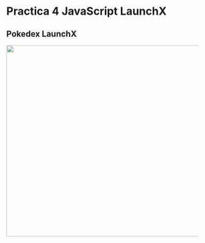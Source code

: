 # Practica 4 JavaScript LaunchX

## Pokedex LaunchX
<p align="center">
  <img width="800" height="500" src="https://raw.githubusercontent.com/IsmaelCamna/FrontEnd/main/04.-%20JS/img/Pokedex.png">
</p>

